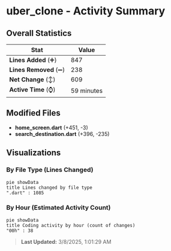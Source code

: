 # uber_clone - Activity Summary 

## Overall Statistics

| Stat                   | Value                                                             |
| ---------------------- | ----------------------------------------------------------------- |
| **Lines Added** (➕)   | 847                                          |
| **Lines Removed** (➖) | 238                                        |
| **Net Change** (↕)    | 609                |
| **Active Time** (⌚)   | 59 minutes |


## Modified Files
- **home_screen.dart** (+451, -3)
- **search_destination.dart** (+396, -235)

## Visualizations

### By File Type (Lines Changed)

```mermaid
pie showData
title Lines changed by file type
".dart" : 1085
```

### By Hour (Estimated Activity Count)

```mermaid
pie showData
title Coding activity by hour (count of changes)
"00h" : 38
```


> **Last Updated:** 3/8/2025, 1:01:29 AM